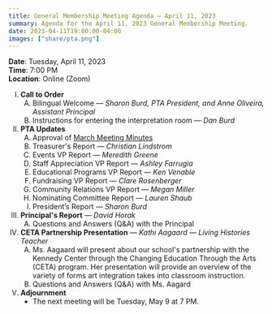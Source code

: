 ```yaml
---
title: General Membership Meeting Agenda — April 11, 2023
summary: Agenda for the April 11, 2023 General Membership Meeting.
date: 2023-04-11T19:00:00-04:00
images: ["share/pta.png"]
---
```


<style type="text/css">
    ol { list-style-type: upper-roman; }
    ol ol { list-style-type: upper-alpha; }
    ol ol ol { list-style-type: decimal; }
    ol ol ol ol { list-style-type: lower-alpha; }
    ul { list-style-type: disc; }
</style>

**Date**: Tuesday, April 11, 2023  
**Time**: 7:00 PM  
**Location**: Online (Zoom)

1. **Call to Order**
    1. Bilingual Welcome — *Sharon Burd, PTA President, and Anne Oliveira, Assistant Principal*
    1. Instructions for entering the interpretation room — *Dan Burd*
1. **PTA Updates**
    1. Approval of [March Meeting Minutes](/minutes/2023-03-14)
    1. Treasurer's Report — *Christian Lindstrom*
    1. Events VP Report — *Meredith Greene*
    1. Staff Appreciation VP Report — *Ashley Farrugia*
    1. Educational Programs VP Report — *Ken Venable*
    1. Fundraising VP Report — *Clare Rosenberger*
    1. Community Relations VP Report — *Megan Miller*
    1. Nominating Committee Report — *Lauren Shaub*
    1. President’s Report — *Sharon Burd*
1. **Principal's Report** — *David Horak*
    1. Questions and Answers (Q&A) with the Principal
1. **CETA Partnership Presentation** — *Kathi Aagaard — Living Histories Teacher*
    1. Ms. Aagaard will present about our school's partnership with the Kennedy Center through the Changing Education Through the Arts (CETA) program. Her presentation will provide an overview of the variety of forms art integration takes into classroom instruction.
    1. Questions and Answers (Q&A) with Ms. Aagard
1. **Adjournment**
	- The next meeting will be Tuesday, May 9 at 7 PM.